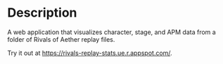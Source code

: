 # Description
A web application that visualizes character, stage, and APM data from a folder of Rivals of Aether replay files.

Try it out at https://rivals-replay-stats.ue.r.appspot.com/.
